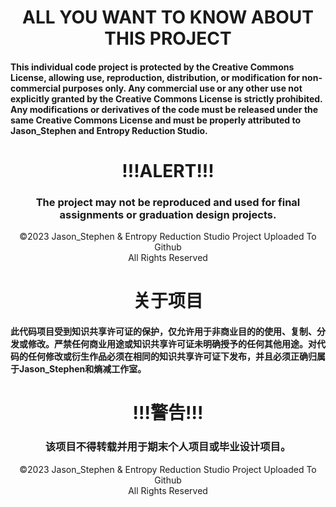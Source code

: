 <div align="center"><h1> ALL YOU WANT TO KNOW ABOUT THIS PROJECT </h1></div>

#### This individual code project is protected by the Creative Commons License, allowing use, reproduction, distribution, or modification for non-commercial purposes only. Any commercial use or any other use not explicitly granted by the Creative Commons License is strictly prohibited. Any modifications or derivatives of the code must be released under the same Creative Commons License and must be properly attributed to Jason_Stephen and Entropy Reduction Studio.

<div align="center"><h1> !!!ALERT!!!</h1></div>
<div align="center"><h3>The project may not be reproduced and used for final assignments or graduation design projects.</h3></div>

<div align="center">©2023 Jason_Stephen & Entropy Reduction Studio Project Uploaded To Github </div>
<div align="center">All Rights Reserved </div>

<div align="center"><h1> 关于项目 </h1></div>

#### 此代码项目受到知识共享许可证的保护，仅允许用于非商业目的的使用、复制、分发或修改。严禁任何商业用途或知识共享许可证未明确授予的任何其他用途。对代码的任何修改或衍生作品必须在相同的知识共享许可证下发布，并且必须正确归属于Jason_Stephen和熵减工作室。

<div align="center"><h1> !!!警告!!!</h1></div>
<div align="center"><h3>该项目不得转载并用于期末个人项目或毕业设计项目。</h3></div>

<div align="center">©2023 Jason_Stephen & Entropy Reduction Studio Project Uploaded To Github </div>
<div align="center">All Rights Reserved </div>
